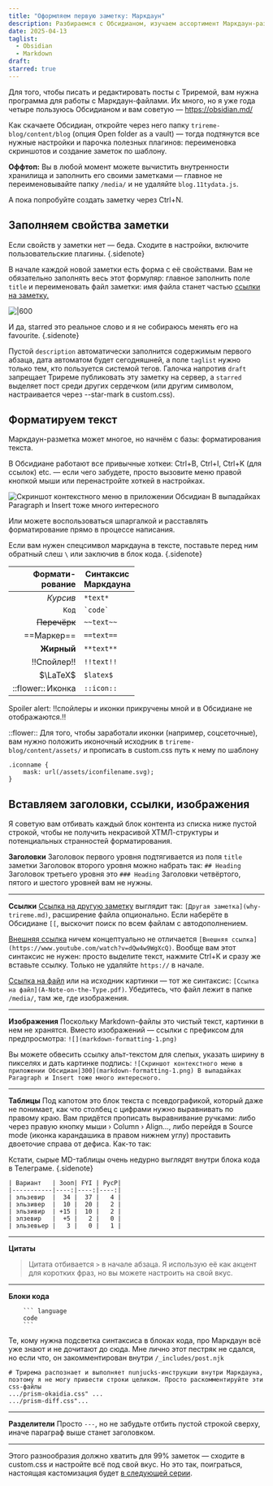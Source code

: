 ```yaml
---
title: "Оформляем первую заметку: Маркдаун"
description: Разбираемся с Обсидианом, изучаем ассортимент Маркдаун-разметки и привыкаем писать посты не в облако.
date: 2025-04-13
taglist:
  - Obsidian
  - Markdown
draft: 
starred: true
---
```

Для того, чтобы писать и редактировать посты с Триремой, вам нужна программа для работы с Маркдаун-файлами. Их много, но я уже года четыре пользуюсь Обсидианом и вам советую — https://obsidian.md/

Как скачаете Обсидиан, откройте через него папку `trireme-blog/content/blog` (опция Open folder as a vault) — тогда подтянутся все нужные настройки и парочка полезных плагинов: переименовка скриншотов и создание заметок по шаблону.

**Оффтоп:** Вы в любой момент можете вычистить внутренности хранилища и заполнить его своими заметками — главное не переименовывайте папку `/media/` и не удаляйте `blog.11tydata.js`.

А пока попробуйте создать заметку через Ctrl+N. 

## Заполняем свойства заметки

Если свойств у заметки нет — беда. Сходите в настройки, включите пользовательские плагины. {.sidenote}

В начале каждой новой заметки есть форма с её свойствами. Вам не обязательно заполнять весь этот формуляр: главное заполнить поле `title` и переименовать файл заметки: имя файла станет частью [ссылки на заметку.](markdown-formatting)

![|600](markdown-formatting.png)

И да, starred это реальное слово и я не собираюсь менять его на favourite. {.sidenote}

Пустой `description` автоматически заполнится содержимым первого абзаца, дата автоматом будет сегодняшней, а поле `taglist` нужно только тем, кто пользуется системой тегов. Галочка напротив `draft` запрещает Триреме публиковать эту заметку на сервер, а `starred` выделяет пост среди других сердечком (или другим символом, настраивается через --star-mark в custom.css).

## Форматируем текст

Маркдаун-разметка может многое, но начнём с базы: форматирования текста.

В Обсидиане работают все привычные хоткеи: Ctrl+B, Ctrl+I, Ctrl+K (для ссылок) etc. — если чего забудете, просто вызовите меню правой кнопкой мыши или перенастройте хоткей в настройках.

![Скриншот контекстного меню в приложении Обсидиан](markdown-formatting-1.png) В выпадайках Paragraph и Insert тоже много интересного

Или можете воспользоваться шпаргалкой и расставлять форматирование прямо в процессе написания. 

Если вам нужен спецсимвол маркдауна в тексте, поставьте перед ним обратный слеш `\`  или заключив в блок кода. {.sidenote}

| Формати-<br>рование | Синтаксис<br>Маркдауна |
| ------------------: | ---------------------- |
|            *Курсив* | `*text*`               |
|               `Код` | ``` `code` ```         |
|        ~~Перечёрк~~ | `~~text~~`             |
|          ==Маркер== | `==text==`             |
|          **Жирный** | `**text**`             |
|         !!Спойлер!! | `!!text!!`             |
|            $\LaTeX$ | `$latex$`              |
|   ::flower:: Иконка | `::icon::`             |

Spoiler alert: !!спойлеры и иконки прикручены мной и в Обсидиане не отображаются.!!

::flower:: Для того, чтобы заработали иконки (например, соцсеточные), вам нужно положить иконочный исходник в `trireme-blog/content/assets/`  и прописать в custom.css путь к нему по шаблону

```
.iconname {
	mask: url(/assets/iconfilename.svg);
}
```

## Вставляем заголовки, ссылки, изображения

Я советую вам отбивать каждый блок контента из списка ниже пустой строкой, чтобы не получить некрасивой ХТМЛ-структуры и потенциальных странностей форматирования. 

**Заголовки**
Заголовок первого уровня подтягивается из поля `title` заметки
Заголовок второго уровня можно набрать так: `## Heading`
Заголовок третьего уровня это `### Heading`
Заголовки четвёртого, пятого и шестого уровней вам не нужны.

---

**Ссылки**
[Ссылка на другую заметку](end-mark.md) выглядит так: `[Другая заметка](why-trireme.md)`, расширение файла опционально. Если наберёте в Обсидиане `[[`, выскочит поиск по всем файлам с автодополнением.

[Внешняя ссылка](https://www.youtube.com/watch?v=dQw4w9WgXcQ) ничем концептуально не отличается `[Внешняя ссылка](https://www.youtube.com/watch?v=dQw4w9WgXcQ)`. Вообще вам этот синтаксис не нужен: просто выделите текст, нажмите Ctrl+K и сразу же вставьте ссылку. Только не удаляйте `https://` в начале.

[Ссылка на файл](A-Note-on-the-Type.pdf) или на исходник картинки — тот же синтаксис: `[Ссылка на файл](A-Note-on-the-Type.pdf)`. Убедитесь, что файл лежит в папке `/media/`, там же, где изображения.

---

**Изображения**
Поскольку Markdown-файлы это чистый текст, картинки в нем не хранятся. Вместо изображений — ссылки с префиксом для предпросмотра: `![](markdown-formatting-1.png)`

Вы можете обвесить ссылку альт-текстом для слепых, указать ширину в пикселях и дать картинке подпись: `![Скриншот контекстного меню в приложении Обсидиан|300](markdown-formatting-1.png) В выпадайках Paragraph и Insert тоже много интересного.`

---

**Таблицы**
Под капотом это блок текста с псевдографикой, который даже не понимает, как что столбец с цифрами нужно выравнивать по правому краю. Вам придётся прописать выравнивание ручками: либо через правую кнопку мыши › Column › Align..., либо перейдя в Source mode (иконка карандашика в правом нижнем углу) проставить двоеточие справа от дефиса. Как-то так:

Кстати, сырые MD-таблицы очень недурно выглядят внутри блока кода в Телеграме. {.sidenote}

```
| Вариант   | Зооп| FYI | PycP|
|-----------|----:|----:|----:|
| эльзевир  |  34 |  37 |   4 |
| эльзивер  |  10 |  20 |   2 |
| эльзивир  | +15 |  10 |   2 |
| элзевир   |  +5 |   2 |   0 |
| эльзевьер |   3 |   0 |   1 |
```

---

**Цитаты**

> Цитата отбивается `>` в начале абзаца. Я использую её как акцент для коротких фраз, но вы можете настроить на свой вкус.


---

**Блоки кода**
```
	``` language
	code
	```
```

Те, кому нужна подсветка синтаксиса в блоках кода, про Маркдаун всё уже знают и не дочитают до сюда. Мне лично этот пестряк не сдался, но если что, он закомментирован внутри `/_includes/post.njk`

```
# Трирема распознает и выполняет nunjucks-инструкции внутри Маркдауна, поэтому я не могу привести строки целиком. Просто раскомментируйте эти css-файлы
.../prism-okaidia.css" ...
.../prism-diff.css"...
```


---

**Разделители**
Просто `---`, но не забудьте отбить пустой строкой сверху, иначе параграф выше станет заголовком.

---

Этого разнообразия должно хватить для 99% заметок — сходите в custom.css и настройте всё под свой вкус. Но это так, поиграться, настоящая кастомизация будет [в следующей серии](markdown-extras.md).
